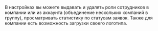 В настройках вы можете выдавать и удалять роли сотрудников в компании или из аккаунта (объединение нескольких компаний в группу), просматривать статистику по статусам заявок. Также для компании есть возможность загрузки своего логотипа.